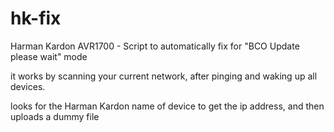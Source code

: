 # hk-fix
Harman Kardon AVR1700 - Script to automatically fix for "BCO Update please wait" mode 

it works by scanning your current network, after pinging and waking up all devices.

looks for the Harman Kardon name of device to get the ip address, and then uploads a dummy file
